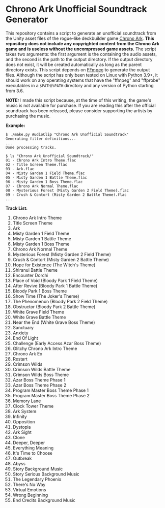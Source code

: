 Chrono Ark Unofficial Soundtrack Generator
==========================================

This repository contains a script to generate an unofficial soundtrack from the
Unity asset files of the rogue-like deckbuilder game [Chrono
Ark](https://store.steampowered.com/app/1188930/Chrono_Ark/). **This repository
does not include any copyrighted content from the Chrono Ark game and is
useless without the uncompressed game assets.** The script takes two arguments:
the first argument is the containing the audio assets, and the second is the
path to the output directory. If the output directory does not exist, it will
be created automatically as long as the parent directory exists. This script
depends on [FFmpeg](https://ffmpeg.org/) to generate the output files. Although
the script has only been tested on Linux with  Python 3.9+, it should work on
any operating systems that have the "ffmpeg" and "ffprobe" executables in a
`$PATH`/`%PATH` directory and any version of Python starting from 3.6.

**NOTE:** I made this script because, at the time of this writing, the game's
music is not available for purchase. If you are reading this after the official
soundtrack has been released, please consider supporting the artists by
purchasing the music.

**Example:**

    $ ./make.py AudioClip "Chrono Ark Unofficial Soundtrack"
    Generating filter definitions...
    ...
    Done processing tracks.

    $ ls "Chrono Ark Unofficial Soundtrack/"
    01 - Chrono Ark Intro Theme.flac
    02 - Title Screen Theme.flac
    03 - Ark.flac
    04 - Misty Garden 1 Field Theme.flac
    05 - Misty Garden 1 Battle Theme.flac
    06 - Misty Garden 1 Boss Theme.flac
    07 - Chrono Ark Normal Theme.flac
    08 - Mysterious Forest (Misty Garden 2 Field Theme).flac
    09 - Crush & Contort (Misty Garden 2 Battle Theme).flac
    ...

**Track List:**

1. Chrono Ark Intro Theme
2. Title Screen Theme
3. Ark
4. Misty Garden 1 Field Theme
5. Misty Garden 1 Battle Theme
6. Misty Garden 1 Boss Theme
7. Chrono Ark Normal Theme
8. Mysterious Forest (Misty Garden 2 Field Theme)
9. Crush & Contort (Misty Garden 2 Battle Theme)
10. Hope for Existence (The Witch's Theme)
11. Shiranui Battle Theme
12. Encounter Dorchi
13. Place of Void (Bloody Park 1 Field Theme)
14. After Revive (Bloody Park 1 Battle Theme)
15. Bloody Park 1 Boss Theme
16. Show Time (The Joker's Theme)
17. The Phenomenon (Bloody Park 2 Field Theme)
18. Obstructor (Bloody Park 2 Battle Theme)
19. White Grave Field Theme
20. White Grave Battle Theme
21. Near the End (White Grave Boss Theme)
22. Sanctuary
23. Anxiety
24. End Of Light
25. Challenge (Early Access Azar Boss Theme)
26. Glitchy Chrono Ark Intro Theme
27. Chrono Ark Ex
28. Restart
29. Crimson Wilds
30. Crimson Wilds Battle Theme
31. Crimson Wilds Boss Theme
32. Azar Boss Theme Phase 1
33. Azar Boss Theme Phase 2
34. Program Master Boss Theme Phase 1
35. Program Master Boss Theme Phase 2
36. Memory Lane
37. Clock Tower Theme
38. Ark System
39. Infinity
40. Opposition
41. Dystopia
42. Ark Sight
43. Clone
44. Deeper, Deeper
45. Everything Meaning
46. It's Time to Choose
47. Outbreak
48. Abyss
49. Story Background Music
50. Story Serious Background Music
51. The Legendary Phoenix
52. There's No Way
53. Virtual Emotions
54. Wrong Beginning
55. End Credits Background Music

